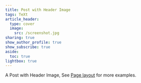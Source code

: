 ```yaml
---
title: Post with Header Image
tags: TeXt
article_header:
  type: cover
  image:
    src: /screenshot.jpg
sharing: true
show_author_profile: true
show_subscribe: true
aside:
  toc: true
lightbox: true
---
```


A Post with Header Image, See [Page layout](https://tianqi.name/jekyll-TeXt-theme/samples.html#page-layout) for more examples.

<!--more-->